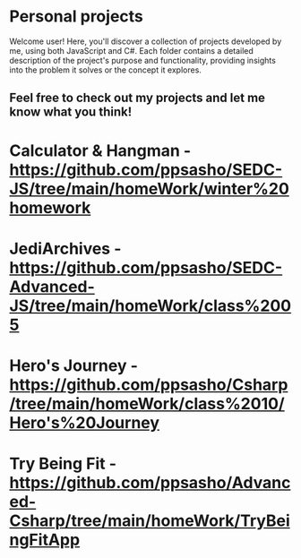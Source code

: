 # Personal projects
Welcome user!
Here, you'll discover a collection of projects developed by me, using both JavaScript and C#.
Each folder contains a detailed description of the project's purpose and functionality,
providing insights into the problem it solves or the concept it explores.
## Feel free to check out my projects and let me know what you think!

# Calculator & Hangman - https://github.com/ppsasho/SEDC-JS/tree/main/homeWork/winter%20homework
# JediArchives - https://github.com/ppsasho/SEDC-Advanced-JS/tree/main/homeWork/class%2005
# Hero's Journey - https://github.com/ppsasho/Csharp/tree/main/homeWork/class%2010/Hero's%20Journey
# Try Being Fit - https://github.com/ppsasho/Advanced-Csharp/tree/main/homeWork/TryBeingFitApp
